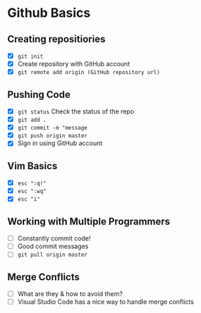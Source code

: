 # Github Basics

## Creating repositiories
- [X] `git init`
- [X] Create repository with GitHub account
- [X] `git remote add origin (GitHub repository url)`

## Pushing Code
- [X] `git status` Check the status of the repo
- [X] `git add .`
- [X] `git commit -m "message`
- [X] `git push origin master`
- [X] Sign in using GitHub account

## Vim Basics
- [X] `esc ":q!"`
- [X] `esc ":wq"`
- [X] `esc "i"`

## Working with Multiple Programmers
- [ ] Constantly commit code!
- [ ] Good commit messages
- [ ] `git pull origin master`

## Merge Conflicts
- [ ] What are they & how to avoid them? 
- [ ] Visual Studio Code has a nice way to handle merge conflicts

